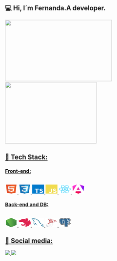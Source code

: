 
<h2>💻 Hi, I´m Fernanda.A developer.</h2>

<div>
  <a href="hhtps://github.com//github.com/Fernandasacosta">
<!--   <img height="180em" src="https://github-readme-stats.vercel.app/api?username=Fernandasacosta&show_icons=true&theme=dracula&include_all_commits=true&count_private=true"/> -->
  <img width="350" height="200" src="https://github-readme-stats.vercel.app/api?username=Fernandasacosta&show_icons=true&theme=dracula">
  <img width="300" height="200" src="https://github-readme-stats.vercel.app/api/top-langs/?username=Fernandasacosta&layout=compact&langs_count=16&theme=dracula"/> 
</div>

##

## 🚀 Tech Stack: 
### Front-end:
<div style="display: inline_block"><br>
  <img aling="center" alt="Fernanda-HTML" height="30" width="40" src="https://raw.githubusercontent.com/devicons/devicon/master/icons/html5/html5-original.svg">
  <img aling="center" alt="Fernanda-CSS" height="30" width="40" src="https://raw.githubusercontent.com/devicons/devicon/master/icons/css3/css3-original.svg">
  <img aling="center" alt="Fernanda-Ts" height="30" width="40" src="https://raw.githubusercontent.com/devicons/devicon/master/icons/typescript/typescript-plain.svg">
  <img aling="center" alt="Fernanda-Js" height="30" width="40" src="https://raw.githubusercontent.com/devicons/devicon/master/icons/javascript/javascript-plain.svg">
  <img aling="center" alt="Fernanda-React" height="30" width="40" src="https://raw.githubusercontent.com/devicons/devicon/master/icons/react/react-original.svg">
  <img aling="center" alt="Fernanda-Angular" height="30" width="40" src="https://raw.githubusercontent.com/devicons/devicon/master/icons/angular/angular-original.svg">
</div>

### Back-end and DB:


<div style="display: inline_block"><br>
  <img aling="center" alt="Fernanda-Node" height="30" width="40" src="https://raw.githubusercontent.com/devicons/devicon/master/icons/nodejs/nodejs-original.svg">
  <img aling="center" alt="Fernanda-Nestjs" height="30" width="40" src="https://raw.githubusercontent.com/devicons/devicon/master/icons/nestjs/nestjs-original.svg">
  <img aling="center" alt="Fernanda-MYSQL" height="30" width="40" src="https://raw.githubusercontent.com/devicons/devicon/master/icons/mysql/mysql-original.svg">
  <img aling="center" alt="Fernanda-SQLSERVER" height="30" width="40" src="https://raw.githubusercontent.com/devicons/devicon/master/icons/microsoftsqlserver/microsoftsqlserver-original.svg">
  <img aling="center" alt="Fernanda-POSTGRES" height="30" width="40" src="https://raw.githubusercontent.com/devicons/devicon/master/icons/postgresql/postgresql-original.svg">
</div>

##
## 💬 Social media:     

<div>
  <a href="https://www.linkedin.com/in/fernanda-costa-b07574253/" target="_blank"><img src="https://img.shields.io/badge/LinkedIn-0077B5?style=for-the-badge&logo=linkedin&logoColor=white"</a>
  <a href="mailto:fernandasacostaa@gmail.com"><img src="https://img.shields.io/badge/Gmail-D14836?style=for-the-badge&logo=gmail&logoColor=white"</a>
</div>
